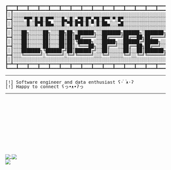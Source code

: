 # 
<pre style="line-height: 1; height: fit-content; overflow-x: hidden;">


┏━━━┳━━━┳━━━┳━━━┳━━━┳━━━┳━━━┳━━━┳━━━┳━━━┳━━━┳━━━┳━━━┳━━━┳━━━┳━━━┳━━━┳━━━┳━━━┳━━━┳━━━┳━━━┳━━━┳━━━┳━━━┳━━━┳━━━┓
┣━┳━┻━━━┻━━━┻━━━┻━━━┻━━━┻━━━┻━━━┻━━━┻━━━┻━━━┻━━━┻━━━┻━━━┻━━━┻━━━┻━━━┻━━━┻━━━┻━━━┻━━━┻━━━┻━━━┻━━━┻━━━┻━━━┻━┳━┫
┃░┃░░░░░░░░░░░░░░░░░░░░░░░░░░░░░░░░░░░░░░░░░░░░░░░░░░░░░░░░░░░░░░░░░░░░░░░░░░░░░░░░░░░░░░░░░░░░░░░░░░░░░░░┃░┃
┣━┫░░░░▀█▀░█░█░█▀▀░░░█▄░█░▄▀█░█▀▄▀█░█▀▀░▀░█▀░░░░░░░░░░░░░░░░░░░░░░░░░░░░░░░░░░░░░░░░░░░░░░░░░░░░░░░░░░░░░░┣━┫
┃░┃░░░░░█░░█▀█░██▄░░░█░▀█░█▀█░█░▀░█░██▄░░░▄█░░░░░░░░░░░░░░░░░░░░░░░░░░░░░░░░░░░░░░░░░░░░░░░░░░░░░░░░░░░░░░┃░┃
┣━┫░░░░░░░░░░░░░░░░░░░░░░░░░░░░░░░░░░░░░░░░░░░░░░░░░░░░░░░░░░░░░░░░░░░░░░░░░░░░░░░░░░░░░░░░░░░░░░░░░░░░░░░┣━┫
┃░┃░░░██╗░░░░░██╗░░░██╗██╗░██████╗░░███████╗██████╗░███████╗███╗░░██╗████████╗███████╗███████╗███╗░░██╗░░░┃░┃
┣━┫░░░██║░░░░░██║░░░██║██║██╔════╝░░██╔════╝██╔══██╗██╔════╝████╗░██║╚══██╔══╝╚════██║██╔════╝████╗░██║░░░┣━┫
┃░┃░░░██║░░░░░██║░░░██║██║╚█████╗░░░█████╗░░██████╔╝█████╗░░██╔██╗██║░░░██║░░░░░███╔═╝█████╗░░██╔██╗██║░░░┃░┃
┣━┫░░░██║░░░░░██║░░░██║██║░╚═══██╗░░██╔══╝░░██╔══██╗██╔══╝░░██║╚████║░░░██║░░░██╔══╝░░██╔══╝░░██║╚████║░░░┣━┫
┃░┃░░░███████╗╚██████╔╝██║██████╔╝░░██║░░░░░██║░░██║███████╗██║░╚███║░░░██║░░░███████╗███████╗██║░╚███║░░░┃░┃
┣━┫░░░╚══════╝░╚═════╝░╚═╝╚═════╝░░░╚═╝░░░░░╚═╝░░╚═╝╚══════╝╚═╝░░╚══╝░░░╚═╝░░░╚══════╝╚══════╝╚═╝░░╚══╝░░░┣━┫
┃░┃░░░░░░░░░░░░░░░░░░░░░░░░░░░░░░░░░░░░░░░░░░░░░░░░░░░░░░░░░░░░░░░░░░░░░░░░░░░░░░░░░░░░░░░░░░░░░░░░░░░░░░░┃░┃
┣━┻━┳━━━┳━━━┳━━━┳━━━┳━━━┳━━━┳━━━┳━━━┳━━━┳━━━┳━━━┳━━━┳━━━┳━━━┳━━━┳━━━┳━━━┳━━━┳━━━┳━━━┳━━━┳━━━┳━━━┳━━━┳━━━┳━┻━┫
┗━━━┻━━━┻━━━┻━━━┻━━━┻━━━┻━━━┻━━━┻━━━┻━━━┻━━━┻━━━┻━━━┻━━━┻━━━┻━━━┻━━━┻━━━┻━━━┻━━━┻━━━┻━━━┻━━━┻━━━┻━━━┻━━━┻━━━┛
</pre>
<hr>
<pre style="line-height: 1; height: fit-content; overflow-x: hidden;">
[!] Software engineer and data enthusiast ʕ·͡ᴥ·ʔ
[!] Happy to connect ʕっ•ᴥ•ʔっ
</pre>
<hr>
<div style="position: relative; width: 100%; height: 10rem;">
<pre style="line-height: 1; width: 100%; height: 100%;">
</pre>
<div>
  <a href="https://github.com/anuraghazra/github-readme-stats">
    <img align="center" src="https://github-readme-stats.vercel.app/api/pin/?username=luisfrentzen&repo=sans-battle-clone" />
  </a>
  <a href="https://github.com/anuraghazra/github-readme-stats">
    <img align="center" src="https://github-readme-stats.vercel.app/api/pin/?username=luisfrentzen&repo=rose-of-an-ooze-clone" />
  </a>
</div>
<div>
  <a href="https://github.com/anuraghazra/github-readme-stats">
    <img align="center" src="https://github-readme-stats.vercel.app/api/pin/?username=luisfrentzen&repo=gungeon-clone" />
  </a>
</div>

